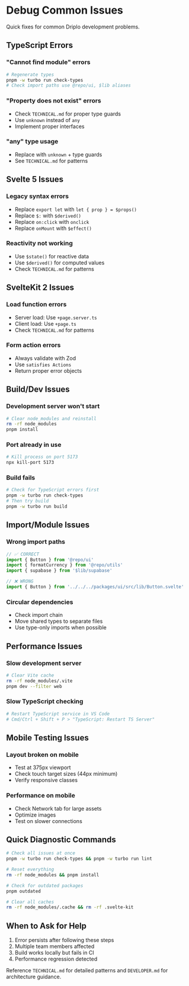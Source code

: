 # Debug Common Issues

Quick fixes for common Driplo development problems.

## TypeScript Errors

### "Cannot find module" errors
```bash
# Regenerate types
pnpm -w turbo run check-types
# Check import paths use @repo/ui, $lib aliases
```

### "Property does not exist" errors
- Check `TECHNICAL.md` for proper type guards
- Use `unknown` instead of `any`
- Implement proper interfaces

### "any" type usage
- Replace with `unknown` + type guards
- See `TECHNICAL.md` for patterns

## Svelte 5 Issues

### Legacy syntax errors
- Replace `export let` with `let { prop } = $props()`
- Replace `$:` with `$derived()`
- Replace `on:click` with `onclick`
- Replace `onMount` with `$effect()`

### Reactivity not working
- Use `$state()` for reactive data
- Use `$derived()` for computed values
- Check `TECHNICAL.md` for patterns

## SvelteKit 2 Issues

### Load function errors
- Server load: Use `+page.server.ts`
- Client load: Use `+page.ts`
- Check `TECHNICAL.md` for patterns

### Form action errors
- Always validate with Zod
- Use `satisfies Actions`
- Return proper error objects

## Build/Dev Issues

### Development server won't start
```bash
# Clear node_modules and reinstall
rm -rf node_modules
pnpm install
```

### Port already in use
```bash
# Kill process on port 5173
npx kill-port 5173
```

### Build fails
```bash
# Check for TypeScript errors first
pnpm -w turbo run check-types
# Then try build
pnpm -w turbo run build
```

## Import/Module Issues

### Wrong import paths
```ts
// ✅ CORRECT
import { Button } from '@repo/ui'
import { formatCurrency } from '@repo/utils'
import { supabase } from '$lib/supabase'

// ❌ WRONG
import { Button } from '../../../packages/ui/src/lib/Button.svelte'
```

### Circular dependencies
- Check import chain
- Move shared types to separate files
- Use type-only imports when possible

## Performance Issues

### Slow development server
```bash
# Clear Vite cache
rm -rf node_modules/.vite
pnpm dev --filter web
```

### Slow TypeScript checking
```bash
# Restart TypeScript service in VS Code
# Cmd/Ctrl + Shift + P > "TypeScript: Restart TS Server"
```

## Mobile Testing Issues

### Layout broken on mobile
- Test at 375px viewport
- Check touch target sizes (44px minimum)
- Verify responsive classes

### Performance on mobile
- Check Network tab for large assets
- Optimize images
- Test on slower connections

## Quick Diagnostic Commands

```bash
# Check all issues at once
pnpm -w turbo run check-types && pnpm -w turbo run lint

# Reset everything
rm -rf node_modules && pnpm install

# Check for outdated packages
pnpm outdated

# Clear all caches
rm -rf node_modules/.cache && rm -rf .svelte-kit
```

## When to Ask for Help

1. Error persists after following these steps
2. Multiple team members affected
3. Build works locally but fails in CI
4. Performance regression detected

Reference `TECHNICAL.md` for detailed patterns and `DEVELOPER.md` for architecture guidance.